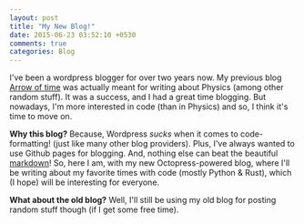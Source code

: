 ```yaml
---
layout: post
title: "My New Blog!"
date: 2015-06-23 03:52:10 +0530
comments: true
categories: Blog
---
```


I've been a wordpress blogger for over two years now. My previous blog [Arrow of time](https://wafflescrazypeanut.wordpress.com) was actually meant for writing about Physics (among other random stuff). It was a success, and I had a great time blogging. But nowadays, I'm more interested in code (than in Physics) and so, I think it's time to move on.

<!-- more -->

**Why this blog?** Because, Wordpress *sucks* when it comes to code-formatting! (just like many other blog providers). Plus, I've always wanted to use Github pages for blogging. And, nothing else can beat the beautiful [markdown](https://en.wikipedia.org/wiki/Markdown)! So, here I am, with my new Octopress-powered blog, where I'll be writing about my favorite times with code (mostly Python & Rust), which (I hope) will be interesting for everyone.

**What about the old blog?** Well, I'll still be using my old blog for posting random stuff though (if I get some free time).

